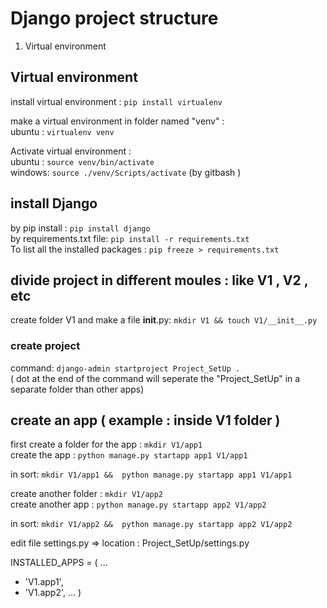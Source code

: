 # Django project structure 

1. Virtual environment 


## Virtual environment

install virtual environment : `pip install virtualenv`

make a virtual environment in folder named "venv" :<br>
ubuntu : `virtualenv venv` <br>

Activate virtual environment :<br>
ubuntu : `source venv/bin/activate` <br>
windows: `source ./venv/Scripts/activate` (by gitbash ) <br>

## install Django
by pip install :  `pip install django` <br>
by requirements.txt file: `pip install -r requirements.txt`<br>
To list all the installed packages : `pip freeze > requirements.txt`


##  divide project in different moules : like V1 , V2 , etc
create folder V1 and make a file __init__.py: `mkdir V1 && touch V1/__init__.py` 

### create project 

command: `django-admin startproject Project_SetUp .` <br>
( dot at the end of the command will seperate the "Project_SetUp" in a separate folder than other apps)

## create an app ( example : inside V1 folder  )


first create a folder for the app : `mkdir V1/app1` <br>
create the app : `python manage.py startapp app1 V1/app1` <br>

in sort: `mkdir V1/app1 &&  python manage.py startapp app1 V1/app1` <br>

create another folder : `mkdir V1/app2` <br>
create another app : `python manage.py startapp app2 V1/app2` <br>

in sort: `mkdir V1/app2 &&  python manage.py startapp app2 V1/app2` <br>


edit file settings.py => location : Project_SetUp/settings.py

INSTALLED_APPS = (
    ...
+    'V1.app1',
+    'V1.app2',
    ...
)